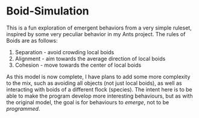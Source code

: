 # Boid-Simulation

This is a fun exploration of emergent behaviors from a very simple ruleset, inspired by some very peculiar behavior in my Ants project. The rules of Boids are as follows: 

1. Separation - avoid crowding local boids
2. Alignment - aim towards the average direction of local boids
3. Cohesion - move towards the center of local boids

As this model is now complete, I have plans to add some more complexity to the mix, such as avoiding all objects (not just local boids), as well as interacting with boids of a different flock (species). The intent here is to be able to make the program develop more interesting behaviours, but as with the original model, the goal is for behaviours to *emerge*, not to be *programmed*. 
